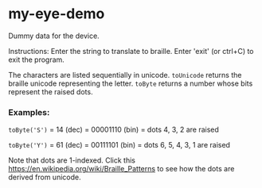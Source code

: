 # my-eye-demo
Dummy data for the device.

Instructions: Enter the string to translate to braille. Enter 'exit' (or ctrl+C) to exit the program.

The characters are listed sequentially in unicode. `toUnicode` returns the braille unicode representing the letter. `toByte` returns a number whose bits represent the raised dots. 

### Examples:

`toByte('S')` = 14 (dec) = 00001110 (bin) = dots 4, 3, 2 are raised

`toByte('Y')` = 61 (dec) = 00111101 (bin) = dots 6, 5, 4, 3, 1 are raised

Note that dots are 1-indexed. Click this https://en.wikipedia.org/wiki/Braille_Patterns to see how the dots are derived from unicode.
